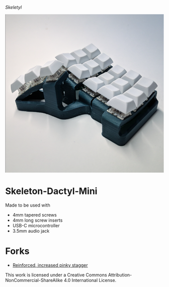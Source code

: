 *Skeletyl*


![](skel.png)

# Skeleton-Dactyl-Mini

Made to be used with 

- 4mm tapered screws
- 4mm long screw inserts
- USB-C microcontroller
- 3.5mm audio jack

# Forks

- [Reinforced, increased pinky stagger](https://github.com/dereknheiley/Skeleton-Dactyl-Mini)


This work is licensed under a Creative Commons Attribution-NonCommercial-ShareAlike 4.0 International License.
